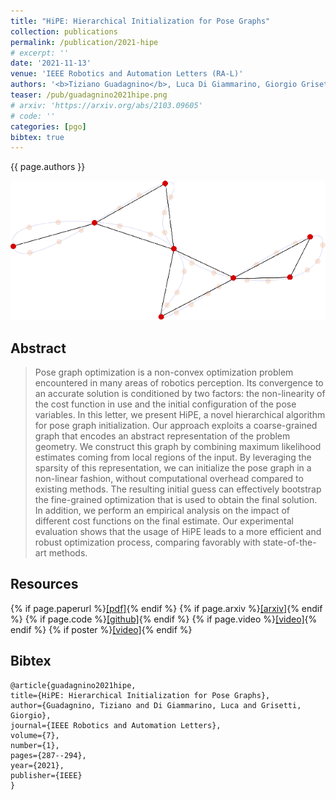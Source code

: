 ```yaml
---
title: "HiPE: Hierarchical Initialization for Pose Graphs"
collection: publications
permalink: /publication/2021-hipe
# excerpt: ''
date: '2021-11-13'
venue: 'IEEE Robotics and Automation Letters (RA-L)'
authors: '<b>Tiziano Guadagnino</b>, Luca Di Giammarino, Giorgio Grisetti'
teaser: /pub/guadagnino2021hipe.png
# arxiv: 'https://arxiv.org/abs/2103.09605'
# code: ''
categories: [pgo]
bibtex: true
---
```


{{ page.authors }}

<img class="pub_teaser" src="../images/pub/guadagnino2021hipe.png" alt="Teaser Image" title="teaser" />

## Abstract

> Pose graph optimization is a non-convex optimization problem encountered in many areas of robotics perception. Its convergence to an accurate solution is conditioned by two factors: the non-linearity of the cost function in use and the initial configuration of the pose variables. In this letter, we present HiPE, a novel hierarchical algorithm for pose graph initialization. Our approach exploits a coarse-grained graph that encodes an abstract representation of the problem geometry. We construct this graph by combining maximum likelihood estimates coming from local regions of the input. By leveraging the sparsity of this representation, we can initialize the pose graph in a non-linear fashion, without computational overhead compared to existing methods. The resulting initial guess can effectively bootstrap the fine-grained optimization that is used to obtain the final solution. In addition, we perform an empirical analysis on the impact of different cost functions on the final estimate. Our experimental evaluation shows that the usage of HiPE leads to a more efficient and robust optimization process, comparing favorably with state-of-the-art methods.

## Resources

{% if page.paperurl %}<a href=" {{ page.paperurl }} ">[pdf]</a>{% endif %} {% if page.arxiv %}<a href=" {{ page.arxiv }} ">[arxiv]</a>{% endif %} {% if page.code %}<a href=" {{ page.code }} ">[github]</a>{% endif %} {% if page.video %}<a href=" {{ page.video }} ">[video]</a>{% endif %} {% if poster %}<a href=" {{ page.poster }} ">[video]</a>{% endif %}

## Bibtex 
    @article{guadagnino2021hipe,
    title={HiPE: Hierarchical Initialization for Pose Graphs},
    author={Guadagnino, Tiziano and Di Giammarino, Luca and Grisetti, Giorgio},
    journal={IEEE Robotics and Automation Letters},
    volume={7},
    number={1},
    pages={287--294},
    year={2021},
    publisher={IEEE}
    }